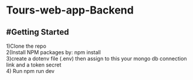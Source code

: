 # Tours-web-app-Backend
#Getting Started
-----------------
1)Clone the repo <br>
2(Install NPM packages by: npm install <br>
3)create a dotenv file (.env) then assign to this your mongo db connection link and a token secret <br>
4) Run npm run dev




